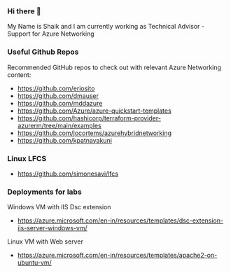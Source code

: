 ### Hi there 👋
My Name is Shaik and I am currently working as Technical Advisor - Support for Azure Networking 

### Useful Github Repos
Recommended GitHub repos to check out with relevant Azure Networking content:

- https://github.com/erjosito 
- https://github.com/dmauser
- https://github.com/mddazure
- https://github.com/Azure/azure-quickstart-templates
- https://github.com/hashicorp/terraform-provider-azurerm/tree/main/examples
- https://github.com/jocortems/azurehybridnetworking
- https://github.com/kpatnayakuni

### Linux LFCS

- https://github.com/simonesavi/lfcs 

### Deployments for labs 
  
 Windows VM with IIS Dsc extension
  
 - https://azure.microsoft.com/en-in/resources/templates/dsc-extension-iis-server-windows-vm/ 

Linux VM with Web server

- https://azure.microsoft.com/en-in/resources/templates/apache2-on-ubuntu-vm/ 
  
  

<!--
**Shaikngit/Shaikngit** is a ✨ _special_ ✨ repository because its `README.md` (this file) appears on your GitHub profile.

Here are some ideas to get you started:

- 🔭 I’m currently working on ...
- 🌱 I’m currently learning ...
- 👯 I’m looking to collaborate on ...
- 🤔 I’m looking for help with ...
- 💬 Ask me about ...
- 📫 How to reach me: ...
- 😄 Pronouns: ...
- ⚡ Fun fact: ...
-->
